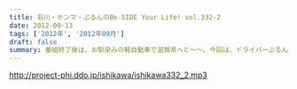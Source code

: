 ```yaml
---
title: 石川・ホンマ・ぶるんのBe-SIDE Your Life! vol.332-2
date: 2012-09-13
tags: ['2012年', '2012年09月']
draft: false
summary: 番組終了後は、お馴染みの軽自動車で滋賀県へと～～。今回は、ドライバーぶるんサンが大活躍の予感。ＮＡＭＡＥ
---
```


http://project-phi.ddo.jp/ishikawa/ishikawa332_2.mp3
